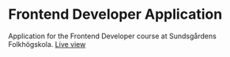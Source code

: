 # Frontend Developer Application

Application for the Frontend Developer course at Sundsgårdens Folkhögskola.
[Live view](https://kazmonroy.github.io/frontend-developer-application/)
